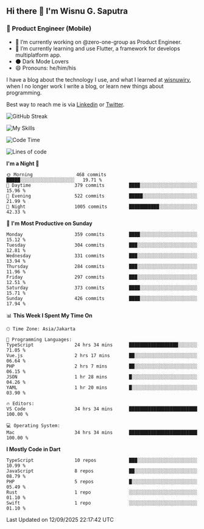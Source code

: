 ## Hi there 👋 I'm Wisnu G. Saputra

### :mobile_phone_off: Product Engineer (Mobile)

- 🔭 I’m currently working on @zero-one-group as Product Engineer.
- 🌱 I’m currently learning and use Flutter, a framework for develops multiplatform app.
- 🌑 Dark Mode Lovers
- 😄 Pronouns: he/him/his

I have a blog about the technology I use, and what I learned at [wisnuwiry](https://wisnuwiry.space/), when I no longer work I write a blog, or learn new things about programming.

Best way to reach me is via [Linkedin](https://www.linkedin.com/in/wisnu-saputra/) or [Twitter](https://twitter.com/wisnuwiry).

![GitHub Streak](https://streak-stats.demolab.com?user=wisnuwiry&theme=dark&hide_border=true)

![My Skills](https://skillicons.dev/icons?i=dart,flutter,kotlin,swift,go,js,css,neovim,git,linux&perline=5)

<!--START_SECTION:waka-->
![Code Time](http://img.shields.io/badge/Code%20Time-2%2C117%20hrs%2038%20mins-blue)

![Lines of code](https://img.shields.io/badge/From%20Hello%20World%20I%27ve%20Written-2.8%20million%20lines%20of%20code-blue)

**I'm a Night 🦉** 

```text
🌞 Morning                468 commits         █████░░░░░░░░░░░░░░░░░░░░   19.71 % 
🌆 Daytime                379 commits         ████░░░░░░░░░░░░░░░░░░░░░   15.96 % 
🌃 Evening                522 commits         █████░░░░░░░░░░░░░░░░░░░░   21.99 % 
🌙 Night                  1005 commits        ███████████░░░░░░░░░░░░░░   42.33 % 
```
📅 **I'm Most Productive on Sunday** 

```text
Monday                   359 commits         ████░░░░░░░░░░░░░░░░░░░░░   15.12 % 
Tuesday                  304 commits         ███░░░░░░░░░░░░░░░░░░░░░░   12.81 % 
Wednesday                331 commits         ███░░░░░░░░░░░░░░░░░░░░░░   13.94 % 
Thursday                 284 commits         ███░░░░░░░░░░░░░░░░░░░░░░   11.96 % 
Friday                   297 commits         ███░░░░░░░░░░░░░░░░░░░░░░   12.51 % 
Saturday                 373 commits         ████░░░░░░░░░░░░░░░░░░░░░   15.71 % 
Sunday                   426 commits         ████░░░░░░░░░░░░░░░░░░░░░   17.94 % 
```


📊 **This Week I Spent My Time On** 

```text
🕑︎ Time Zone: Asia/Jakarta

💬 Programming Languages: 
TypeScript               24 hrs 34 mins      ██████████████████░░░░░░░   71.05 % 
Vue.js                   2 hrs 17 mins       ██░░░░░░░░░░░░░░░░░░░░░░░   06.64 % 
PHP                      2 hrs 7 mins        ██░░░░░░░░░░░░░░░░░░░░░░░   06.15 % 
JSON                     1 hr 28 mins        █░░░░░░░░░░░░░░░░░░░░░░░░   04.26 % 
YAML                     1 hr 20 mins        █░░░░░░░░░░░░░░░░░░░░░░░░   03.90 % 

🔥 Editors: 
VS Code                  34 hrs 34 mins      █████████████████████████   100.00 % 

💻 Operating System: 
Mac                      34 hrs 34 mins      █████████████████████████   100.00 % 
```

**I Mostly Code in Dart** 

```text
TypeScript               10 repos            ███░░░░░░░░░░░░░░░░░░░░░░   10.99 % 
JavaScript               8 repos             ██░░░░░░░░░░░░░░░░░░░░░░░   08.79 % 
PHP                      5 repos             █░░░░░░░░░░░░░░░░░░░░░░░░   05.49 % 
Rust                     1 repo              ░░░░░░░░░░░░░░░░░░░░░░░░░   01.10 % 
Swift                    1 repo              ░░░░░░░░░░░░░░░░░░░░░░░░░   01.10 % 
```




 Last Updated on 12/09/2025 22:17:42 UTC
<!--END_SECTION:waka-->
